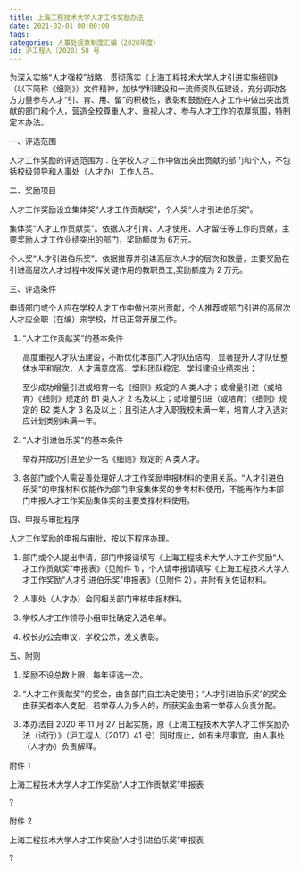 ```yaml
---
title: 上海工程技术大学人才工作奖励办法
date: 2021-02-01 00:00:00
tags: 
categories: 人事处规章制度汇编（2020年度）
id: 沪工程人〔2020〕58 号
---
```


为深入实施“人才强校”战略，贯彻落实《上海工程技术大学人才引进实施细则》（以下简称《细则》）文件精神，加快学科建设和一流师资队伍建设，充分调动各方力量参与人才“引、育、用、留”的积极性，表彰和鼓励在人才工作中做出突出贡献的部门和个人，营造全校尊重人才、重视人才、参与人才工作的浓厚氛围，特制定本办法。

一、评选范围

人才工作奖励的评选范围为：在学校人才工作中做出突出贡献的部门和个人，不包括校级领导和人事处（人才办）工作人员。

二、奖励项目

人才工作奖励设立集体奖“人才工作贡献奖”，个人奖“人才引进伯乐奖”。

集体奖“人才工作贡献奖”。依据人才引育、人才使用、人才留任等工作的贡献，主要奖励人才工作业绩突出的部门，奖励额度为 6万元。

个人奖“人才引进伯乐奖”。依据推荐并引进高层次人才的层次和数量，主要奖励在引进高层次人才过程中发挥关键作用的教职员工,奖励额度为 2 万元。

三、评选条件

申请部门或个人应在学校人才工作中做出突出贡献，个人推荐或部门引进的高层次人才应全职（在编）来学校，并已正常开展工作。

1. “人才工作贡献奖”的基本条件

   高度重视人才队伍建设，不断优化本部门人才队伍结构，显著提升人才队伍整体水平和层次，人才满意度高、学科团队稳定、学科建设业绩突出；

   至少成功增量引进或培育一名《细则》规定的 A 类人才；或增量引进（或培育）《细则》规定的 B1 类人才 2 名及以上；或增量引进（或培育）《细则》规定的 B2 类人才 3 名及以上；且引进人才入职我校未满一年，培育人才入选对应计划类别未满一年。

2. “人才引进伯乐奖”的基本条件

   举荐并成功引进至少一名《细则》规定的 A 类人才。

3. 各部门或个人需妥善处理好人才工作奖励申报材料的使用关系。“人才引进伯乐奖”的申报材料仅能作为部门申报集体奖的参考材料使用，不能再作为本部门申报人才工作奖励集体奖的主要支撑材料使用。

四、申报与审批程序

人才工作奖励的申报与审批，按以下程序办理。

1. 部门或个人提出申请，部门申报请填写《上海工程技术大学人才工作奖励“人才工作贡献奖”申报表》（见附件 1），个人请申报请填写《上海工程技术大学人才工作奖励“人才引进伯乐奖”申报表》（见附件 2），并附有关佐证材料。

2. 人事处（人才办）会同相关部门审核申报材料。

3. 学校人才工作领导小组审批确定入选名单。

4. 校长办公会审议，学校公示，发文表彰。

五、附则

1. 奖励不设总数上限，每年评选一次。

2. “人才工作贡献奖”的奖金，由各部门自主决定使用；“人才引进伯乐奖”的奖金由获奖者本人支配，若举荐人为多人的，所获奖金由第一举荐人负责分配。

3. 本办法自 2020 年 11 月 27 日起实施，原《上海工程技术大学人才工作奖励办法（试行）》（沪工程人〔2017〕41 号）同时废止，如有未尽事宜，由人事处（人才办）负责解释。

附件 1

上海工程技术大学人才工作奖励“人才工作贡献奖”申报表

?

附件 2

上海工程技术大学人才工作奖励“人才引进伯乐奖”申报表

?
